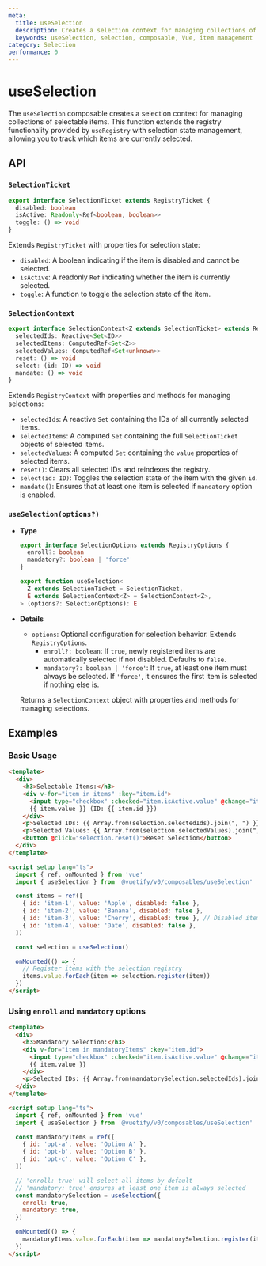 ```yaml
---
meta:
  title: useSelection
  description: Creates a selection context for managing collections of selectable items.
  keywords: useSelection, selection, composable, Vue, item management
category: Selection
performance: 0
---
```


# useSelection

The `useSelection` composable creates a selection context for managing collections of selectable items. This function extends the registry functionality provided by `useRegistry` with selection state management, allowing you to track which items are currently selected.

## API

### `SelectionTicket`

```ts
export interface SelectionTicket extends RegistryTicket {
  disabled: boolean
  isActive: Readonly<Ref<boolean, boolean>>
  toggle: () => void
}
```

Extends `RegistryTicket` with properties for selection state:
- `disabled`: A boolean indicating if the item is disabled and cannot be selected.
- `isActive`: A readonly `Ref` indicating whether the item is currently selected.
- `toggle`: A function to toggle the selection state of the item.

### `SelectionContext`

```ts
export interface SelectionContext<Z extends SelectionTicket> extends RegistryContext<Z> {
  selectedIds: Reactive<Set<ID>>
  selectedItems: ComputedRef<Set<Z>>
  selectedValues: ComputedRef<Set<unknown>>
  reset: () => void
  select: (id: ID) => void
  mandate: () => void
}
```

Extends `RegistryContext` with properties and methods for managing selections:
- `selectedIds`: A reactive `Set` containing the IDs of all currently selected items.
- `selectedItems`: A computed `Set` containing the full `SelectionTicket` objects of selected items.
- `selectedValues`: A computed `Set` containing the `value` properties of selected items.
- `reset()`: Clears all selected IDs and reindexes the registry.
- `select(id: ID)`: Toggles the selection state of the item with the given `id`.
- `mandate()`: Ensures that at least one item is selected if `mandatory` option is enabled.

### `useSelection(options?)`

* **Type**
    
  ```ts
  export interface SelectionOptions extends RegistryOptions {
    enroll?: boolean
    mandatory?: boolean | 'force'
  }

  export function useSelection<
    Z extends SelectionTicket = SelectionTicket,
    E extends SelectionContext<Z> = SelectionContext<Z>,
  > (options?: SelectionOptions): E
  ```
    
* **Details**
    
  - `options`: Optional configuration for selection behavior. Extends `RegistryOptions`.
      - `enroll?: boolean`: If `true`, newly registered items are automatically selected if not disabled. Defaults to `false`.
      - `mandatory?: boolean | 'force'`: If `true`, at least one item must always be selected. If `'force'`, it ensures the first item is selected if nothing else is.

  Returns a `SelectionContext` object with properties and methods for managing selections.

## Examples

### Basic Usage

```html
<template>
  <div>
    <h3>Selectable Items:</h3>
    <div v-for="item in items" :key="item.id">
      <input type="checkbox" :checked="item.isActive.value" @change="item.toggle()" :disabled="item.disabled" />
      {{ item.value }} (ID: {{ item.id }})
    </div>
    <p>Selected IDs: {{ Array.from(selection.selectedIds).join(", ") }}</p>
    <p>Selected Values: {{ Array.from(selection.selectedValues).join(", ") }}</p>
    <button @click="selection.reset()">Reset Selection</button>
  </div>
</template>

<script setup lang="ts">
  import { ref, onMounted } from 'vue'
  import { useSelection } from '@vuetify/v0/composables/useSelection'

  const items = ref([
    { id: 'item-1', value: 'Apple', disabled: false },
    { id: 'item-2', value: 'Banana', disabled: false },
    { id: 'item-3', value: 'Cherry', disabled: true }, // Disabled item
    { id: 'item-4', value: 'Date', disabled: false },
  ])

  const selection = useSelection()

  onMounted(() => {
    // Register items with the selection registry
    items.value.forEach(item => selection.register(item))
  })
</script>
```

### Using `enroll` and `mandatory` options

```html
<template>
  <div>
    <h3>Mandatory Selection:</h3>
    <div v-for="item in mandatoryItems" :key="item.id">
      <input type="checkbox" :checked="item.isActive.value" @change="item.toggle()" />
      {{ item.value }}
    </div>
    <p>Selected IDs: {{ Array.from(mandatorySelection.selectedIds).join(", ") }}</p>
  </div>
</template>

<script setup lang="ts">
  import { ref, onMounted } from 'vue'
  import { useSelection } from '@vuetify/v0/composables/useSelection'

  const mandatoryItems = ref([
    { id: 'opt-a', value: 'Option A' },
    { id: 'opt-b', value: 'Option B' },
    { id: 'opt-c', value: 'Option C' },
  ])

  // 'enroll: true' will select all items by default
  // 'mandatory: true' ensures at least one item is always selected
  const mandatorySelection = useSelection({
    enroll: true,
    mandatory: true,
  })

  onMounted(() => {
    mandatoryItems.value.forEach(item => mandatorySelection.register(item))
  })
</script>
```


